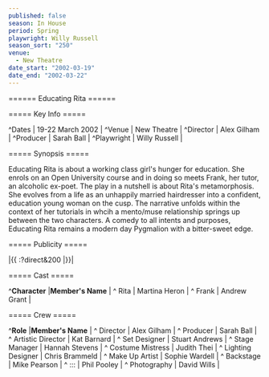 ```yaml
---
published: false
season: In House
period: Spring
playwright: Willy Russell
season_sort: "250"
venue: 
  - New Theatre
date_start: "2002-03-19"
date_end: "2002-03-22"
---
```


====== Educating Rita ======

===== Key Info =====

^Dates        | 19-22 March 2002 |
^Venue        | New Theatre |
^Director     | Alex Gilham |
^Producer     | Sarah Ball |
^Playwright   | Willy Russell |

===== Synopsis =====

Educating Rita is about a working class girl's hunger for education. She enrols on an Open University course and in doing so meets Frank, her tutor, an alcoholic ex-poet. The play in a nutshell is about Rita's metamorphosis. She evolves from a life as an unhappily married hairdresser into a confident, education young woman on the cusp. The narrative unfolds within the context of her tutorials in whcih a mento/muse relationship springs up between the two characters. A comedy to all intents and purposes, Educating Rita remains a modern day Pygmalion with a bitter-sweet edge.

===== Publicity =====

|{{ :?direct&200 |}}|


===== Cast =====

^**Character**            |**Member's Name** |
^ Rita                    | Martina Heron |
^ Frank                   | Andrew Grant |


===== Crew =====

^**Role**                  |**Member's Name** |
^ Director                 | Alex Gilham |
^ Producer                 | Sarah Ball |
^ Artistic Director        | Kat Barnard |
^ Set Designer             | Stuart Andrews |
^ Stage Manager            | Hannah Stevens |
^ Costume Mistress         | Judith Thei | 
^ Lighting Designer        | Chris Brammeld |
^ Make Up Artist           | Sophie Wardell |
^ Backstage                | Mike Pearson |
^ :::                      | Phil Pooley |
^ Photography              | David Wills |

